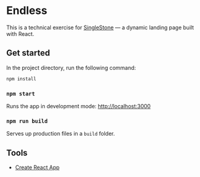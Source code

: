# Endless

This is a technical exercise for [SingleStone](https://www.singlestoneconsulting.com) &mdash; a dynamic landing page built with React.

## Get started

In the project directory, run the following command:

```sh
npm install
```

### `npm start`

Runs the app in development mode: [http://localhost:3000](http://localhost:3000)


### `npm run build`

Serves up production files in a `build` folder.

## Tools

* [Create React App](https://facebook.github.io/create-react-app/docs/getting-started)

